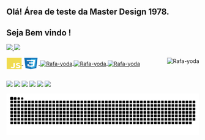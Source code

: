 ## Olá! Área de teste da Master Design 1978.

##	Seja Bem vindo !


 <div>
  <a href="https://github.com/masterDesign1978">
  <img height="180em" src="https://github-readme-stats.vercel.app/api?username=masterDesign1978&show_icons=true&theme=dracula&include_all_commits=true&count_private=true"/>
  <img height="180em" src="https://github-readme-stats.vercel.app/api/top-langs/?username=masterDesign1978&layout=compact&langs_count=7&theme=dracula"/>
</div>

<div style="display: inline_block"><br>
  <img align="center" alt="Rafa-Js" height="30" width="40" src="https://raw.githubusercontent.com/devicons/devicon/master/icons/javascript/javascript-plain.svg">
  <img align="center" alt="Rafa-CSS" height="30" width="40" src="https://raw.githubusercontent.com/devicons/devicon/master/icons/css3/css3-original.svg">
   <img align="center" alt="Rafa-yoda" src="https://img.shields.io/badge/LinkedIn-0077B5?style=for-the-badge&logo=linkedin&logoColor=white">
  <img align="center" alt="Rafa-yoda" src="https://img.shields.io/badge/Facebook-1877F2?style=for-the-badge&logo=facebook&logoColor=white">
  <img align="center" alt="Rafa-yoda" src="https://img.shields.io/badge/Slack-4A154B?style=for-the-badge&logo=slack&logoColor=white">
   <img align="right" alt="Rafa-yoda" src="https://img.shields.io/badge/Gmail-D14836?style=for-the-badge&logo=gmail&logoColor=white">
 </div>

 ##
 
 <div> 
  <a href="https://www.youtube.com/channel/UC_-uuuZbY0AAt9CViNzvc-Q" target="_blank"><img src="https://img.shields.io/badge/YouTube-FF0000?style=for-the-badge&logo=youtube&logoColor=white" target="_blank"></a>
  <a href="https://instagram.com/rafaballerini" target="_blank"><img src="https://img.shields.io/badge/-Instagram-%23E4405F?style=for-the-badge&logo=instagram&logoColor=white" target="_blank"></a>
 	<a href="https://www.twitch.tv/rafaballerinii" target="_blank"><img src="https://img.shields.io/badge/Twitch-9146FF?style=for-the-badge&logo=twitch&logoColor=white" target="_blank"></a>
 <a href="https://discord.gg/G9GPg5SA75" target="_blank"><img src="https://img.shields.io/badge/Discord-7289DA?style=for-the-badge&logo=discord&logoColor=white" target="_blank"></a> 
  <a href = "mailto:contato@rafaballerini.tech"><img src="https://img.shields.io/badge/-Gmail-%23333?style=for-the-badge&logo=gmail&logoColor=white" target="_blank"></a>
  <a href="https://www.linkedin.com/in/rafaella-ballerini-45875016a" target="_blank"><img src="https://img.shields.io/badge/-LinkedIn-%230077B5?style=for-the-badge&logo=linkedin&logoColor=white" target="_blank"></a> 
 
  ![Snake animation](https://github.com/masterDesign1978/masterDesign1978/blob/output/github-contribution-grid-snake.svg)
 
</div>

 

